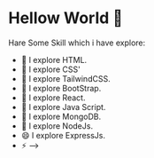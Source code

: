# Hellow World  👋


Hare Some Skill which i have explore:

- 🔭  I explore HTML.
- 🌱  I explore CSS'
- 👯  I explore TailwindCSS.
- 🤔  I explore BootStrap.
- 💬  I explore React.
- 🌱  I explore Java Script.
- 🌱  I explore MongoDB.
- 🌱  I explore NodeJs.
- 😄  I explore ExpressJs.
- ⚡ 
-->
